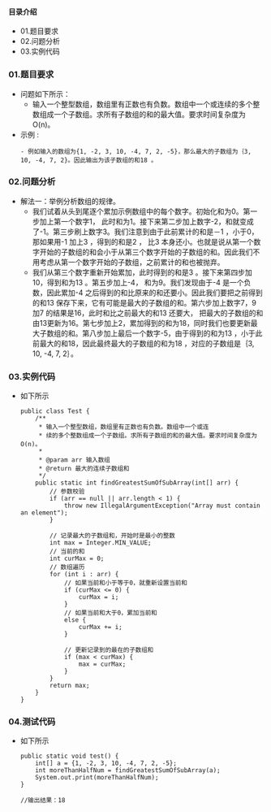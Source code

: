 #### 目录介绍
- 01.题目要求
- 02.问题分析
- 03.实例代码










### 01.题目要求
- 问题如下所示：
    - 输入一个整型数组，数组里有正数也有负数。数组中一个或连续的多个整数组成一个子数组。求所有子数组的和的最大值。要求时间复杂度为O(n)。
- 示例 :
    ```
    - 例如输入的数组为{1, -2, 3, 10, -4, 7, 2, -5}，那么最大的子数组为｛3, 10, -4, 7, 2}。因此输出为该子数组的和18 。
    ```




### 02.问题分析
- 解法一：举例分析数组的规律。
    - 我们试着从头到尾逐个累加示例数组中的每个数字。初始化和为0。第一步加上第一个数字1， 此时和为1。接下来第二步加上数字-2，和就变成了-1。第三步刷上数字3。我们注意到由于此前累计的和是－1 ，小于0，那如果用-1 加上3 ，得到的和是2 ， 比3 本身还小。也就是说从第一个数字开始的子数组的和会小于从第三个数字开始的子数组的和。因此我们不用考虑从第一个数字开始的子数组，之前累计的和也被抛弃。
    - 我们从第三个数字重新开始累加，此时得到的和是3 。接下来第四步加10，得到和为13 。第五步加上-4， 和为9。我们发现由于-4 是一个负数，因此累加-4 之后得到的和比原来的和还要小。因此我们要把之前得到的和13 保存下来，它有可能是最大的子数组的和。第六步加上数字7，9 加7 的结果是16，此时和比之前最大的和13 还要大， 把最大的子数组的和由13更新为16。第七步加上2，累加得到的和为18，同时我们也要更新最大子数组的和。第八步加上最后一个数字-5，由于得到的和为13 ，小于此前最大的和18，因此最终最大的子数组的和为18 ，对应的子数组是｛3, 10, -4, 7, 2｝。



### 03.实例代码
- 如下所示
    ```
    public class Test {
        /**
         * 输入一个整型数组，数组里有正数也有负数。数组中一个或连
         * 续的多个整数组成一个子数组。求所有子数组的和的最大值。要求时间复杂度为O(n)。
         *
         * @param arr 输入数组
         * @return 最大的连续子数组和
         */
        public static int findGreatestSumOfSubArray(int[] arr) {
            // 参数校验
            if (arr == null || arr.length < 1) {
                throw new IllegalArgumentException("Array must contain an element");
            }
    
            // 记录最大的子数组和，开始时是最小的整数
            int max = Integer.MIN_VALUE;
            // 当前的和
            int curMax = 0;
            // 数组遍历
            for (int i : arr) {
                // 如果当前和小于等于0，就重新设置当前和
                if (curMax <= 0) {
                    curMax = i;
                }
                // 如果当前和大于0，累加当前和
                else {
                    curMax += i;
                }
    
                // 更新记录到的最在的子数组和
                if (max < curMax) {
                    max = curMax;
                }
            }
            return max;
        }
    }
    ```



### 04.测试代码
- 如下所示
    ```
    public static void test() {
    	int[] a = {1, -2, 3, 10, -4, 7, 2, -5};
    	int moreThanHalfNum = findGreatestSumOfSubArray(a);
    	System.out.print(moreThanHalfNum);
    }
    
    //输出结果：18
    ```




